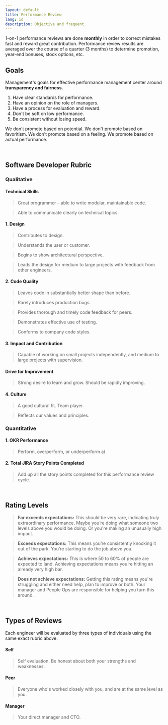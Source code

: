```yaml
---
layout: default
title: Performance Review
lang: id
description: Objective and frequent.
---
```




1-on-1 performance reviews are done **monthly** in order to correct mistakes fast and reward great contribution. Performance review results are averaged over the course of a quarter (3 months) to determine promotion, year-end bonuses, stock options, etc.

## Goals

Management's goals for effective performance management center around **transparency and fairness.**

1. Have clear standards for performance.
1. Have an opinion on the role of managers.
1. Have a process for evaluation and reward.
1. Don't be soft on low performance.
1. Be consistent without losing speed.

We don't promote based on potential. We don't promote based on favoritism. We don't promote based on a feeling. We promote based on actual performance.

<br>

## Software Developer Rubric

### Qualitative

#### Technical Skills

> Great programmer – able to write modular, maintainable code.

> Able to communicate clearly on technical topics.

#### 1. Design

> Contributes to design.

> Understands the user or customer.

> Begins to show architectural perspective.

> Leads the design for medium to large projects with feedback from other engineers.

#### 2. Code Quality

> Leaves code in substantially better shape than before.

> Rarely introduces production bugs.

> Provides thorough and timely code feedback for peers.

> Demonstrates effective use of testing.

> Conforms to company code styles.

#### 3. Impact and Contribution

> Capable of working on small projects independently, and medium to large projects with supervision.

#### Drive for Improvement

> Strong desire to learn and grow. Should be rapidly improving.

#### 4. Culture

> A good cultural fit. Team player.

> Reflects our values and principles.

### Quantitative

#### 1. OKR Performance

> Perform, overperform, or underperform at 

#### 2. Total JIRA Story Points Completed

> Add up all the story points completed for this performance review cycle.

<br>

## Rating Levels

> **Far exceeds expectations:** This should be very rare, indicating truly extraordinary performance. Maybe you’re doing what someone two levels above you would be doing. Or you're making an unusually high impact.

> **Exceeds expectations:** This means you’re consistently knocking it out of the park. You’re starting to do the job above you.

> **Achieves expectations:** This is where 50 to 60% of people are expected to land. Achieving expectations means you’re hitting an already very high bar.

> **Does not achieve expectations:** Getting this rating means you're struggling and either need help, plan to improve or both. Your manager and People Ops are responsible for helping you turn this around.

<br>

## Types of Reviews

Each engineer will be evaluated by three types of individuals using the same exact rubric above.

#### Self

> Self evaluation. Be honest about both your strengths and weaknesses.

#### Peer

> Everyone who's worked closely with you, and are at the same level as you.

#### Manager

> Your direct manager and CTO.